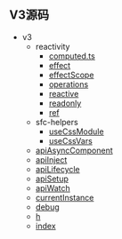 ## V3源码

- v3
  - reactivity
    - [computed.ts](https://github.com/vuejs/vue/blob/main/src/v3/reactivity/computed.ts)
    - [effect](https://github.com/vuejs/vue/blob/main/src/v3/reactivity/effect.ts)
    - [effectScope](https://github.com/vuejs/vue/blob/main/src/v3/reactivity/effectScope.ts)
    - [operations](https://github.com/vuejs/vue/blob/main/src/v3/reactivity/operations.ts)
    - [reactive](https://github.com/vuejs/vue/blob/main/src/v3/reactivity/reactive.ts)
    - [readonly](https://github.com/vuejs/vue/blob/main/src/v3/reactivity/readonly.ts)
    - [ref](https://github.com/vuejs/vue/blob/main/src/v3/reactivity/ref.ts)
  - sfc-helpers
    - [useCssModule](https://github.com/vuejs/vue/blob/main/src/v3/sfc-helpers/useCssModule.ts)
    - [useCssVars](https://github.com/vuejs/vue/blob/main/src/v3/sfc-helpers/useCssVars.ts)
  - [apiAsyncComponent](https://github.com/vuejs/vue/blob/main/src/v3/apiAsyncComponent.ts)
  - [apiInject](https://github.com/vuejs/vue/blob/main/src/v3/apiInject.ts)
  - [apiLifecycle](https://github.com/vuejs/vue/blob/main/src/v3/apiLifecycle.ts)
  - [apiSetup](https://github.com/vuejs/vue/blob/main/src/v3/apiSetup.ts)
  - [apiWatch](https://github.com/vuejs/vue/blob/main/src/v3/apiWatch.ts)
  - [currentInstance](https://github.com/vuejs/vue/blob/main/src/v3/currentInstance.ts)
  - [debug](https://github.com/vuejs/vue/blob/main/src/v3/debug.ts)
  - [h](https://github.com/vuejs/vue/blob/main/src/v3/h.ts)
  - [index](https://github.com/vuejs/vue/blob/main/src/v3/index.ts)